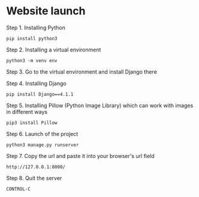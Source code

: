 # Website launch

Step 1. Installing Python

```
pip install python3
```

Step 2. Installing a virtual environment

```
python3 -m venv env
```

Step 3. Go to the virtual environment and install Django there

Step 4. Installing Django

```
pip install Django==4.1.1
```

Step 5. Installing Pillow (Python Image Library) which can work with images in different ways

```
pip3 install Pillow
```

Step 6. Launch of the project

```
python3 manage.py runserver
```

Step 7. Сopy the url and paste it into your browser's url field

```
http://127.0.0.1:8000/
```

Step 8. Quit the server

```
CONTROL-C
```

